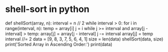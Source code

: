 # shell-sort in python
def shellSort(array, n):
    interval = n // 2
    while interval > 0:
        for i in range(interval, n):
            temp = array[i]
            j = i
            while j >= interval and array[j - interval] > temp:
                array[j] = array[j - interval]
                j -= interval
            array[j] = temp
        interval //= 2
data = [9, 8, 3, 7, 5, 6, 4, 1]
size = len(data)
shellSort(data, size)
print('Sorted Array in Ascending Order:')
print(data)
